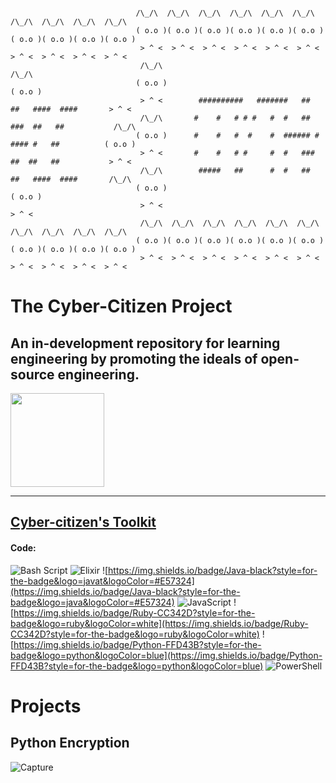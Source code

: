 ``` 
                              
                            /\_/\  /\_/\  /\_/\  /\_/\  /\_/\  /\_/\  /\_/\  /\_/\  /\_/\  /\_/\ 
                            ( o.o )( o.o )( o.o )( o.o )( o.o )( o.o )( o.o )( o.o )( o.o )( o.o )
                             > ^ <  > ^ <  > ^ <  > ^ <  > ^ <  > ^ <  > ^ <  > ^ <  > ^ <  > ^ < 
                             /\_/\                                                          /\_/\ 
                            ( o.o )                                                        ( o.o )
                             > ^ <        ##########   #######   ##   ##   ####  ####       > ^ < 
                             /\_/\       #    #   # # #   #  #   ##  ###  ##   ##           /\_/\ 
                            ( o.o )      #    #   #  #    #  ###### # #### #   ##          ( o.o )
                             > ^ <       #    #   # #     #  #   ###  ##  ##   ##           > ^ < 
                             /\_/\        #####   ##      #  #   ##   ##   ####  ####       /\_/\ 
                            ( o.o )                                                        ( o.o )
                             > ^ <                                                          > ^ < 
                             /\_/\  /\_/\  /\_/\  /\_/\  /\_/\  /\_/\  /\_/\  /\_/\  /\_/\  /\_/\ 
                            ( o.o )( o.o )( o.o )( o.o )( o.o )( o.o )( o.o )( o.o )( o.o )( o.o )
                             > ^ <  > ^ <  > ^ <  > ^ <  > ^ <  > ^ <  > ^ <  > ^ <  > ^ <  > ^ <
 ```

# The Cyber-Citizen Project
## An in-development repository for learning engineering by promoting the ideals of open-source engineering.  

<img style="height:150px;width:150px;" src="https://github.com/sputnikOS/website/blob/main/public/cia.png?raw=true"/>
<hr>

## [Cyber-citizen's Toolkit](https://github.com/sputnikOS/cyber-citizen/blob/main/learning/papers/Cybercitizen's%20Toolkit.md)

#### Code:
![Bash Script](https://img.shields.io/badge/bash_script-%23121011.svg?style=for-the-badge&logo=gnu-bash&logoColor=white)
![Elixir](https://img.shields.io/badge/elixir-%234B275F.svg?style=for-the-badge&logo=elixir&logoColor=white)
![https://img.shields.io/badge/Java-black?style=for-the-badge&logo=javat&logoColor=#E57324](https://img.shields.io/badge/Java-black?style=for-the-badge&logo=java&logoColor=#E57324)
![JavaScript](https://img.shields.io/badge/javascript-%23323330.svg?style=for-the-badge&logo=javascript&logoColor=%23F7DF1E)
![https://img.shields.io/badge/Ruby-CC342D?style=for-the-badge&logo=ruby&logoColor=white](https://img.shields.io/badge/Ruby-CC342D?style=for-the-badge&logo=ruby&logoColor=white)
![https://img.shields.io/badge/Python-FFD43B?style=for-the-badge&logo=python&logoColor=blue](https://img.shields.io/badge/Python-FFD43B?style=for-the-badge&logo=python&logoColor=blue)
![PowerShell](https://img.shields.io/badge/PowerShell-%235391FE.svg?style=for-the-badge&logo=powershell&logoColor=white)


# Projects
## Python Encryption
![Capture](https://github.com/user-attachments/assets/b4a867b9-59a1-413e-9ab0-965101b16068)

